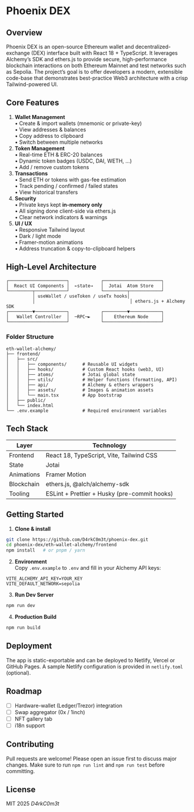 # Phoenix DEX

## Overview
Phoenix DEX is an open-source Ethereum wallet and decentralized-exchange (DEX) interface built with React 18 + TypeScript. It leverages Alchemy’s SDK and ethers.js to provide secure, high-performance blockchain interactions on both Ethereum Mainnet and test networks such as Sepolia. The project’s goal is to offer developers a modern, extensible code-base that demonstrates best-practice Web3 architecture with a crisp Tailwind-powered UI.

## Core Features
1. **Wallet Management**  
   • Create & import wallets (mnemonic or private-key)  
   • View addresses & balances  
   • Copy address to clipboard  
   • Switch between multiple networks
2. **Token Management**  
   • Real-time ETH & ERC-20 balances  
   • Dynamic token badges (USDC, DAI, WETH, …)  
   • Add / remove custom tokens
3. **Transactions**  
   • Send ETH or tokens with gas-fee estimation  
   • Track pending / confirmed / failed states  
   • View historical transfers
4. **Security**  
   • Private keys kept **in-memory only**  
   • All signing done client-side via ethers.js  
   • Clear network indicators & warnings
5. **UI / UX**  
   • Responsive Tailwind layout  
   • Dark / light mode  
   • Framer-motion animations  
   • Address truncation & copy-to-clipboard helpers

## High-Level Architecture
```
┌──────────────────────┐            ┌──────────────────────┐
│  React UI Components │  ←state→   │  Jotai  Atom Store   │
└─────────┬────────────┘            └─────────┬────────────┘
          │ useWallet / useToken / useTx hooks│
          │                                    │ ethers.js + Alchemy SDK
┌─────────▼────────────┐            ┌─────────▼────────────┐
│   Wallet Controller  │  ─RPC─►    │    Ethereum Node     │
└──────────────────────┘            └──────────────────────┘
```

### Folder Structure
```
eth-wallet-alchemy/
├── frontend/
│   ├── src/
│   │   ├── components/      # Reusable UI widgets
│   │   ├── hooks/           # Custom React hooks (web3, UI)
│   │   ├── atoms/           # Jotai global state
│   │   ├── utils/           # Helper functions (formatting, API)
│   │   ├── api/             # Alchemy & ethers wrappers
│   │   ├── assets/          # Images & animation assets
│   │   └── main.tsx         # App bootstrap
│   ├── public/
│   └── index.html
└── .env.example             # Required environment variables
```

## Tech Stack
| Layer        | Technology                                    |
|--------------|-----------------------------------------------|
| Frontend     | React 18, TypeScript, Vite, Tailwind CSS       |
| State        | Jotai                                          |
| Animations   | Framer Motion                                  |
| Blockchain   | ethers.js, @alch/alchemy-sdk                   |
| Tooling      | ESLint + Prettier + Husky (pre-commit hooks)   |

## Getting Started
1. **Clone & install**
```bash
git clone https://github.com/D4rkC0m3t/phoenix-dex.git
cd phoenix-dex/eth-wallet-alchemy/frontend
npm install   # or pnpm / yarn
```
2. **Environment**  
   Copy `.env.example` to `.env` and fill in your Alchemy API keys:
```
VITE_ALCHEMY_API_KEY=YOUR_KEY
VITE_DEFAULT_NETWORK=sepolia
```
3. **Run Dev Server**
```bash
npm run dev
```
4. **Production Build**
```bash
npm run build
```

## Deployment
The app is static-exportable and can be deployed to Netlify, Vercel or GitHub Pages. A sample Netlify configuration is provided in `netlify.toml` (optional).

## Roadmap
- [ ] Hardware-wallet (Ledger/Trezor) integration
- [ ] Swap aggregator (0x / 1inch)
- [ ] NFT gallery tab
- [ ] i18n support

## Contributing
Pull requests are welcome! Please open an issue first to discuss major changes. Make sure to run `npm run lint` and `npm run test` before committing.

## License
MIT 2025 *D4rkC0m3t*